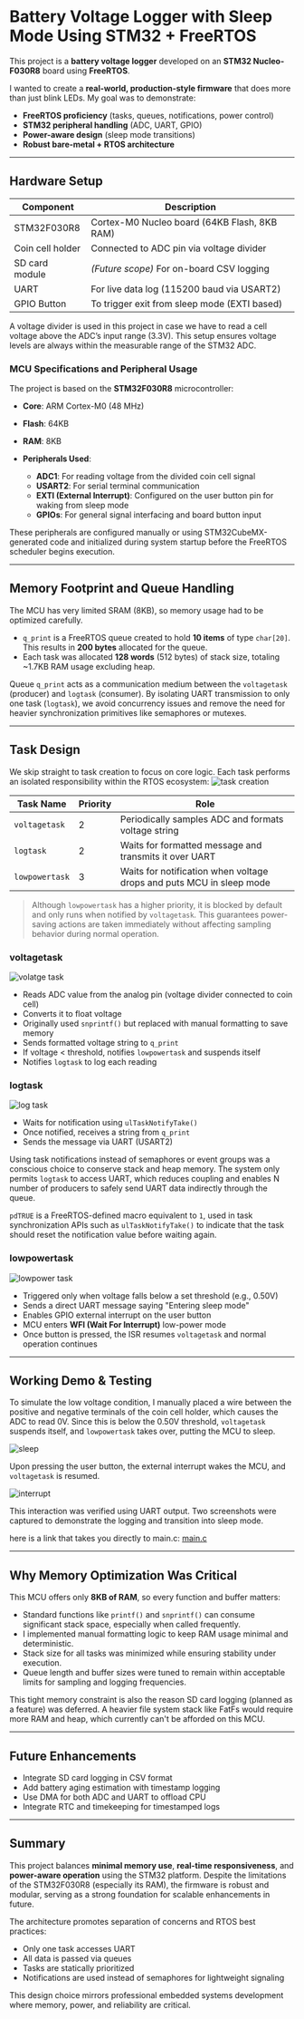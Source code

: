 # Battery Voltage Logger with Sleep Mode Using STM32 + FreeRTOS

This project is a **battery voltage logger** developed on an **STM32 Nucleo-F030R8** board using **FreeRTOS**.

I wanted to create a **real-world, production-style firmware** that does more than just blink LEDs. My goal was to demonstrate:

* **FreeRTOS proficiency** (tasks, queues, notifications, power control)
* **STM32 peripheral handling** (ADC, UART, GPIO)
* **Power-aware design** (sleep mode transitions)
* **Robust bare-metal + RTOS architecture**

---

## Hardware Setup

| Component        | Description                                  |
| ---------------- | -------------------------------------------- |
| STM32F030R8      | Cortex-M0 Nucleo board (64KB Flash, 8KB RAM) |
| Coin cell holder | Connected to ADC pin via voltage divider     |
| SD card module   | *(Future scope)* For on-board CSV logging    |
| UART             | For live data log (115200 baud via USART2)   |
| GPIO Button      | To trigger exit from sleep mode (EXTI based) |

A voltage divider is used in this project in case we have to read a cell voltage above the ADC’s input range (3.3V). This setup ensures voltage levels are always within the measurable range of the STM32 ADC.

### MCU Specifications and Peripheral Usage

The project is based on the **STM32F030R8** microcontroller:

* **Core**: ARM Cortex-M0 (48 MHz)
* **Flash**: 64KB
* **RAM**: 8KB
* **Peripherals Used**:

  * **ADC1**: For reading voltage from the divided coin cell signal
  * **USART2**: For serial terminal communication
  * **EXTI (External Interrupt)**: Configured on the user button pin for waking from sleep mode
  * **GPIOs**: For general signal interfacing and board button input

These peripherals are configured manually or using STM32CubeMX-generated code and initialized during system startup before the FreeRTOS scheduler begins execution.

---

## Memory Footprint and Queue Handling

The MCU has very limited SRAM (8KB), so memory usage had to be optimized carefully.

* `q_print` is a FreeRTOS queue created to hold **10 items** of type `char[20]`. This results in **200 bytes** allocated for the queue.
* Each task was allocated **128 words** (512 bytes) of stack size, totaling \~1.7KB RAM usage excluding heap.

Queue `q_print` acts as a communication medium between the `voltagetask` (producer) and `logtask` (consumer). By isolating UART transmission to only one task (`logtask`), we avoid concurrency issues and remove the need for heavier synchronization primitives like semaphores or mutexes.

---

## Task Design

We skip straight to task creation to focus on core logic. Each task performs an isolated responsibility within the RTOS ecosystem:
![task creation](https://github.com/spnirmal/Battery-Voltage-Logger-with-Sleep-Mode-Using-STM32-FreeRTOS/blob/main/.assets/image.png)

| Task Name      | Priority | Role                                                                 |
| -------------- | -------- | -------------------------------------------------------------------- |
| `voltagetask`  | 2        | Periodically samples ADC and formats voltage string                  |
| `logtask`      | 2        | Waits for formatted message and transmits it over UART               |
| `lowpowertask` | 3        | Waits for notification when voltage drops and puts MCU in sleep mode |

> Although `lowpowertask` has a higher priority, it is blocked by default and only runs when notified by `voltagetask`. This guarantees power-saving actions are taken immediately without affecting sampling behavior during normal operation.

### voltagetask
![volatge task](https://github.com/spnirmal/Battery-Voltage-Logger-with-Sleep-Mode-Using-STM32-FreeRTOS/blob/main/.assets/voltage.png)

* Reads ADC value from the analog pin (voltage divider connected to coin cell)
* Converts it to float voltage
* Originally used `snprintf()` but replaced with manual formatting to save memory
* Sends formatted voltage string to `q_print`
* If voltage < threshold, notifies `lowpowertask` and suspends itself
* Notifies `logtask` to log each reading

### logtask
![log task](https://github.com/spnirmal/Battery-Voltage-Logger-with-Sleep-Mode-Using-STM32-FreeRTOS/blob/main/.assets/log.png)
* Waits for notification using `ulTaskNotifyTake()`
* Once notified, receives a string from `q_print`
* Sends the message via UART (USART2)

Using task notifications instead of semaphores or event groups was a conscious choice to conserve stack and heap memory. The system only permits `logtask` to access UART, which reduces coupling and enables N number of producers to safely send UART data indirectly through the queue.

`pdTRUE` is a FreeRTOS-defined macro equivalent to `1`, used in task synchronization APIs such as `ulTaskNotifyTake()` to indicate that the task should reset the notification value before waiting again.

### lowpowertask
![lowpower task](https://github.com/spnirmal/Battery-Voltage-Logger-with-Sleep-Mode-Using-STM32-FreeRTOS/blob/main/.assets/lowpower.png)
* Triggered only when voltage falls below a set threshold (e.g., 0.50V)
* Sends a direct UART message saying "Entering sleep mode"
* Enables GPIO external interrupt on the user button
* MCU enters **WFI (Wait For Interrupt)** low-power mode
* Once button is pressed, the ISR resumes `voltagetask` and normal operation continues

---

## Working Demo & Testing

To simulate the low voltage condition, I manually placed a wire between the positive and negative terminals of the coin cell holder, which causes the ADC to read 0V. Since this is below the 0.50V threshold, `voltagetask` suspends itself, and `lowpowertask` takes over, putting the MCU to sleep.

![sleep](https://github.com/spnirmal/Battery-Voltage-Logger-with-Sleep-Mode-Using-STM32-FreeRTOS/blob/main/.assets/sleepop.png)

Upon pressing the user button, the external interrupt wakes the MCU, and `voltagetask` is resumed.

![interrupt](https://github.com/spnirmal/Battery-Voltage-Logger-with-Sleep-Mode-Using-STM32-FreeRTOS/blob/main/.assets/interruptop.png)

This interaction was verified using UART output. Two screenshots were captured to demonstrate the logging and transition into sleep mode.

here is a link that takes you directly to main.c: [main.c](https://github.com/spnirmal/Battery-Voltage-Logger-with-Sleep-Mode-Using-STM32-FreeRTOS/blob/main/firmware/Core/Src/main.c)

---

## Why Memory Optimization Was Critical

This MCU offers only **8KB of RAM**, so every function and buffer matters:

* Standard functions like `printf()` and `snprintf()` can consume significant stack space, especially when called frequently.
* I implemented manual formatting logic to keep RAM usage minimal and deterministic.
* Stack size for all tasks was minimized while ensuring stability under execution.
* Queue length and buffer sizes were tuned to remain within acceptable limits for sampling and logging frequencies.

This tight memory constraint is also the reason SD card logging (planned as a feature) was deferred. A heavier file system stack like FatFs would require more RAM and heap, which currently can't be afforded on this MCU.

---

## Future Enhancements

* Integrate SD card logging in CSV format
* Add battery aging estimation with timestamp logging
* Use DMA for both ADC and UART to offload CPU
* Integrate RTC and timekeeping for timestamped logs

---

## Summary

This project balances **minimal memory use**, **real-time responsiveness**, and **power-aware operation** using the STM32 platform. Despite the limitations of the STM32F030R8 (especially its RAM), the firmware is robust and modular, serving as a strong foundation for scalable enhancements in future.

The architecture promotes separation of concerns and RTOS best practices:

* Only one task accesses UART
* All data is passed via queues
* Tasks are statically prioritized
* Notifications are used instead of semaphores for lightweight signaling

This design choice mirrors professional embedded systems development where memory, power, and reliability are critical.
